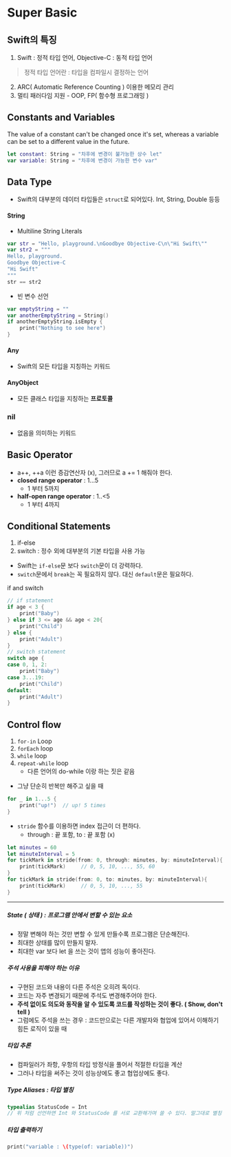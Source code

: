 # Super Basic

Swift의 특징
--
1. Swift : 정적 타입 언어, Objective-C : 동적 타입 언어
> 정적 타입 언어란 : 타입을 컴파일시 결정하는 언어

2. ARC( Automatic Reference Counting ) 이용한 메모리 관리
3. 멀티 패러다임 지원 - OOP, FP( 함수형 프로그래밍 )

Constants and Variables
--
The value of a constant can't be changed once it's set, whereas a variable can be set to a different value in the future.
```Swift
let constant: String = "차후에 변경이 불가능한 상수 let"
var variable: String = "차후에 변경이 가능한 변수 var"
```

Data Type
--
- Swift의 대부분의 데이터 타입들은 `struct`로 되어있다. Int, String, Double 등등
#### String

- Multiline String Literals  

```Swift 
var str = "Hello, playground.\nGoodbye Objective-C\n\"Hi Swift\""
var str2 = """
Hello, playground.
Goodbye Objective-C
"Hi Swift"
"""
str == str2
```
- 빈 변수 선언
```Swift
var emptyString = ""
var anotherEmptyString = String()
if anotherEmptyString.isEmpty {
    print("Nothing to see here")
}
```
#### Any
- Swift의 모든 타입을 지칭하는 키워드

#### AnyObject
- 모든 클래스 타입을 지칭하는 **프로토콜**

### nil
- 없음을 의미하는 키워드

Basic Operator
--
- a++, ++a 이런 증감연산자 (x), 그러므로 a += 1 해줘야 한다.
- **closed range operator** : 1...5
  - 1 부터 5까지
- **half-open range operator** : 1..<5 
  - 1 부터 4까지

Conditional Statements 
--
1. if-else
2. switch : 정수 외에 대부분의 기본 타입을 사용 가능
- Swift는 `if-else`문 보다 `switch`문이 더 강력하다.
- `switch`문에서 `break`는 꼭 필요하지 않다. 대신 `default`문은 필요하다.

if and switch
```Swift
// if statement
if age < 3 {
    print("Baby")
} else if 3 <= age && age < 20{
    print("Child")
} else {
    print("Adult")
}
// switch statement
switch age {
case 0, 1, 2:
    print("Baby")
case 3...19:
    print("Child")
default:
    print("Adult")
}
```
Control flow
--
1. `for-in` Loop
2. `forEach` loop
3. `while` loop
4. `repeat-while` loop   
   - 다른 언어의 do-while 이랑 하는 짓은 같음

- 그냥 단순히 반복만 해주고 싶을 때
```Swift
for _ in 1...5 {
    print("up!")  // up! 5 times
}
```
- `stride` 함수를 이용하면 index 접근이 더 편하다.
  - through : 끝 포함, to : 끝 포함 (x)

```Swift 
let minutes = 60
let minuteInterval = 5
for tickMark in stride(from: 0, through: minutes, by: minuteInterval){
    print(tickMark)     // 0, 5, 10, ..., 55, 60
}
for tickMark in stride(from: 0, to: minutes, by: minuteInterval){
    print(tickMark)     // 0, 5, 10, ..., 55
}
```

* * * 

##### State ( 상태 ) : 프로그램 안에서 변할 수 있는 요소
- 정말 변해야 하는 것만 변할 수 있게 만들수록 프로그램은 단순해진다. 
- 최대한 상태를 많이 만들지 말자.
- 최대한 var 보다 let 을 쓰는 것이 앱의 성능이 좋아진다.

##### 주석 사용을 피해야 하는 이유
- 구현된 코드와 내용이 다른 주석은 오히려 독이다.
- 코드는 자주 변경되기 때문에 주석도 변경해주어야 한다.
- **주석 없이도 의도와 동작을 알 수 있도록 코드를 작성하는 것이 좋다. ( Show, don't tell )**
- 그럼에도 주석을 쓰는 경우 : 코드만으로는 다른 개발자와 협업에 있어서 이해하기 힘든 로직이 있을 때

##### 타입 추론
- 컴파일러가 좌항, 우항의 타입 방정식을 풀어서 적절한 타입을 계산
- 그러나 타입을 써주는 것이 성능상에도 좋고 협업상에도 좋다.

##### Type Aliases : 타입 별칭
```Swift
typealias StatusCode = Int  
// 위 처럼 선언하면 Int 와 StatusCode 를 서로 교환해가며 쓸 수 있다. 말그대로 별칭
```
##### 타입 출력하기
```Swift
print("variable : \(type(of: variable))")
```